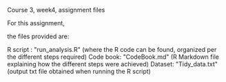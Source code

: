 Course 3, week4, assignment files

For this assignment, 

the files provided are:

R script : "run_analysis.R" (where the R code can be found, organized per the different steps required)
Code book: "CodeBook.md"    (R Markdown file explaining how the different steps were achieved)
Dataset:   "Tidy_data.txt"  (output txt file obtained when running the R script)


